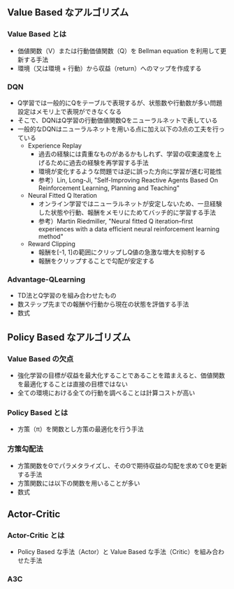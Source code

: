 ## Value Based なアルゴリズム
### Value Based とは
+ 価値関数（V）または行動価値関数（Q）を Bellman equation を利用して更新する手法
+ 環境（又は環境 + 行動）から収益（return）へのマップを作成する

### DQN
+ Q学習では一般的にQをテーブルで表現するが、状態数や行動数が多い問題設定はメモリ上で表現ができなくなる
+ そこで、DQNはQ学習の行動価値関数Qをニューラルネットで表している
+ 一般的なDQNはニューラルネットを用いる点に加え以下の3点の工夫を行っている
    + Experience Replay
        + 過去の経験には貴重なものがあるかもしれず、学習の収束速度を上げるために過去の経験を再学習する手法
        + 環境が変化するような問題では逆に誤った方向に学習が進む可能性
        + 参考）Lin, Long-Ji, "Self-Improving Reactive Agents Based On Reinforcement Learning, Planning and Teaching"
    + Neural Fitted Q Iteration
        + オンライン学習ではニューラルネットが安定しないため、一旦経験した状態や行動、報酬をメモリにためてバッチ的に学習する手法
        + 参考）Martin Riedmiller, "Neural fitted Q iteration–first experiences with a data efficient neural reinforcement learning method"
    + Reward Clipping
        + 報酬を[-1, 1]の範囲にクリップしQ値の急激な増大を抑制する
        + 報酬をクリップすることで勾配が安定する

### Advantage-QLearning
+ TD法とQ学習のを組み合わせたもの
+ 数ステップ先までの報酬や行動から現在の状態を評価する手法
+ 数式


## Policy Based なアルゴリズム
### Value Based の欠点
+ 強化学習の目標が収益を最大化することであることを踏まえると、価値関数を最適化することは直接の目標ではない
+ 全ての環境における全ての行動を調べることは計算コストが高い

### Policy Based とは
+ 方策（π）を関数とし方策の最適化を行う手法

### 方策勾配法
+ 方策関数をΘでパラメタライズし、そのΘで期待収益の勾配を求めてΘを更新する手法
+ 方策関数には以下の関数を用いることが多い
+ 数式

## Actor-Critic
### Actor-Critic とは
+ Policy Based な手法（Actor）と Value Based な手法（Critic）を組み合わせた手法

### A3C
